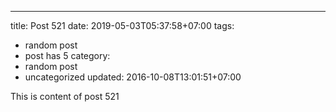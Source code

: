---
title: Post 521
date: 2019-05-03T05:37:58+07:00
tags:
  - random post
  - post has 5
category:
  - random post
  - uncategorized
updated: 2016-10-08T13:01:51+07:00

This is content of post 521